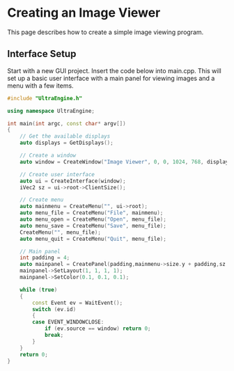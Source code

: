 # Creating an Image Viewer

This page describes how to create a simple image viewing program.

## Interface Setup

Start with a new GUI project. Insert the code below into main.cpp. This will set up a basic user interface with a main panel for viewing images and a menu with a few items.

```c++
#include "UltraEngine.h"

using namespace UltraEngine;

int main(int argc, const char* argv[])
{
    // Get the available displays
    auto displays = GetDisplays();

    // Create a window
    auto window = CreateWindow("Image Viewer", 0, 0, 1024, 768, displays[0], WINDOW_TITLEBAR | WINDOW_RESIZABLE | WINDOW_CENTER);

    // Create user interface
    auto ui = CreateInterface(window);
    iVec2 sz = ui->root->ClientSize();

    // Create menu
    auto mainmenu = CreateMenu("", ui->root);
    auto menu_file = CreateMenu("File", mainmenu);
    auto menu_open = CreateMenu("Open", menu_file);
    auto menu_save = CreateMenu("Save", menu_file);
    CreateMenu("", menu_file);
    auto menu_quit = CreateMenu("Quit", menu_file);

    // Main panel
    int padding = 4;
    auto mainpanel = CreatePanel(padding,mainmenu->size.y + padding,sz.x - padding*2, sz.y - padding*2 - mainmenu->size.y, ui->root, PANEL_BORDER);
    mainpanel->SetLayout(1, 1, 1, 1);
    mainpanel->SetColor(0.1, 0.1, 0.1);

    while (true)
    {
        const Event ev = WaitEvent();
        switch (ev.id)
        {
        case EVENT_WINDOWCLOSE:
            if (ev.source == window) return 0;
            break;
        }
    }
    return 0;
}
```
